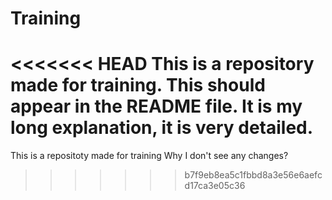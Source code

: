 # Training
<<<<<<< HEAD
This is a repository made for training.
This should appear in the README file. It is my long explanation, it is very detailed. 
=======
This is a repositoty made for training
Why I don't see any changes?
>>>>>>> b7f9eb8ea5c1fbbd8a3e56e6aefcd17ca3e05c36
